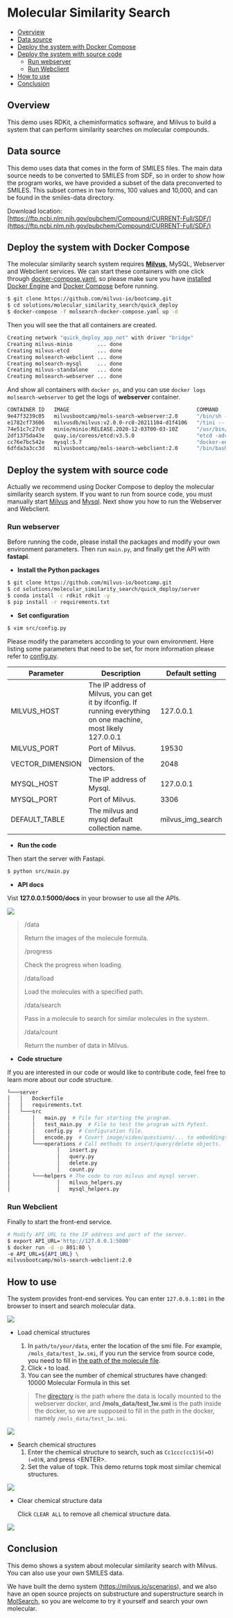 # Molecular Similarity Search

   * [Overview](#overview)
   * [Data source](#data-source)
   * [Deploy the system with Docker Compose](#deploy-the-system-with-docker-compose)
   * [Deploy the system with source code](#deploy-the-system-with-source-code)
      * [Run webserver](#run-webserver)
      * [Run Webclient](#run-webclient)
   * [How to use](#how-to-use)
   * [Conclusion](#conclusion)

## Overview

This demo uses RDKit, a cheminformatics software, and Milvus to build a system that can perform similarity searches on molecular compounds. 


## Data source

This demo uses data that comes in the form of SMILES files. The main data source needs to be converted to SMILES from SDF, so in order to show how the program works, we have provided a subset of the data preconverted to SMILES. This subset comes in two forms, 100 values and 10,000, and can be found in the smiles-data directory.

Download location: [https://ftp.ncbi.nlm.nih.gov/pubchem/Compound/CURRENT-Full/SDF/](https://ftp.ncbi.nlm.nih.gov/pubchem/Compound/CURRENT-Full/SDF/)

## Deploy the system with Docker Compose

The molecular similarity search system requires [**Milvus**](https://milvus.io/docs/v2.0.0/install_standalone-docker.md), MySQL, Webserver and Webclient services. We can start these containers with one click through [docker-compose.yaml](./molsearch-docker-compose.yaml), so please make sure you have  [installed Docker Engine](https://docs.docker.com/engine/install/) and [Docker Compose](https://docs.docker.com/compose/install/) before running.

```bash
$ git clone https://github.com/milvus-io/bootcamp.git
$ cd solutions/molecular_similarity_search/quick_deploy
$ docker-compose -f molsearch-docker-compose.yaml up -d
```

Then you will see the that all containers are created.

```bash
Creating network "quick_deploy_app_net" with driver "bridge"
Creating milvus-minio        ... done
Creating milvus-etcd         ... done
Creating molsearch-webclient ... done
Creating molsearch-mysql     ... done
Creating milvus-standalone   ... done
Creating molsearch-webserver ... done
```

And show all containers with `docker ps`, and you can use `docker logs molsearch-webserver` to get the logs of **webserver** container.

```bash
CONTAINER ID   IMAGE                                         COMMAND                  CREATED         STATUS                     PORTS                                                  NAMES
9e47f3239c05   milvusbootcamp/mols-search-webserver:2.0      "/bin/sh -c 'python3…"   2 minutes ago   Up 2 minutes               0.0.0.0:5000->5000/tcp, :::5000->5000/tcp              molsearch-webserver
e1782cf73606   milvusdb/milvus:v2.0.0-rc8-20211104-d1f4106   "/tini -- milvus run…"   2 minutes ago   Up 2 minutes               0.0.0.0:19530->19530/tcp, :::19530->19530/tcp          milvus-standalone
74e51c7c27c0   minio/minio:RELEASE.2020-12-03T00-03-10Z      "/usr/bin/docker-ent…"   2 minutes ago   Up 2 minutes (healthy)     9000/tcp                                               milvus-minio
2df1375da43e   quay.io/coreos/etcd:v3.5.0                    "etcd -advertise-cli…"   2 minutes ago   Up 2 minutes               2379-2380/tcp                                          milvus-etcd
cc76e7bc542e   mysql:5.7                                     "docker-entrypoint.s…"   2 minutes ago   Up 2 minutes               0.0.0.0:3306->3306/tcp, :::3306->3306/tcp, 33060/tcp   molsearch-mysql
6dfda3a3cc3d   milvusbootcamp/mols-search-webclient:2.0      "/bin/bash -c '/usr/…"   2 minutes ago   Up 2 minutes (unhealthy)   0.0.0.0:801->80/tcp, :::801->80/tcp                    molsearch-webclient
```

## Deploy the system with source code

Actually we recommend using Docker Compose to deploy the molecular similarity search system. If you want to run from source code, you must manually start [Milvus](https://milvus.io/docs/v2.0.0/install_standalone-docker.md) and [Mysql](https://dev.mysql.com/doc/mysql-installation-excerpt/5.7/en/docker-mysql-getting-started.html). Next show you how to run the Webserver and Webclient.

### Run webserver

Before running the code, please install the packages and modify your own environment parameters. Then run `main.py`, and finally get the API with **fastapi**.

- **Install the Python packages**

```bash
$ git clone https://github.com/milvus-io/bootcamp.git
$ cd solutions/molecular_similarity_search/quick_deploy/server
$ conda install -c rdkit rdkit -y
$ pip install -r requirements.txt
```

- **Set configuration**

```bash
$ vim src/config.py
```

Please modify the parameters according to your own environment. Here listing some parameters that need to be set, for more information please refer to [config.py](./server/src/config.py).

| **Parameter**    | **Description**                                       | **Default setting** |
| ---------------- | ----------------------------------------------------- | ------------------- |
| MILVUS_HOST      | The IP address of Milvus, you can get it by ifconfig. If running everything on one machine, most likely 127.0.0.1 | 127.0.0.1           |
| MILVUS_PORT      | Port of Milvus.                                       | 19530               |
| VECTOR_DIMENSION | Dimension of the vectors.                             | 2048                |
| MYSQL_HOST       | The IP address of Mysql.                              | 127.0.0.1           |
| MYSQL_PORT       | Port of Milvus.                                       | 3306                |
| DEFAULT_TABLE    | The milvus and mysql default collection name.         | milvus_img_search   |

- **Run the code**

Then start the server with Fastapi.

```bash
$ python src/main.py
```

- **API docs**

Vist **127.0.0.1:5000/docs** in your browser to use all the APIs.

![](pic/api.PNG)

> /data
>
> Return the images of the molecule formula.
>
> /progress
>
> Check the progress when loading.
>
> /data/load
>
> Load the molecules with a specified path.
>
> /data/search
>
> Pass in a molecule to search for similar molecules in the system.
> 
>  /data/count
> 
>Return the number of data in Milvus.

- **Code  structure**

If you are interested in our code or would like to contribute code, feel free to learn more about our code structure.

```bash
└───server
│   │   Dockerfile
│   │   requirements.txt
│   └───src
│       │   main.py  # File for starting the program.
│       │   test_main.py  # File to test the program with Pytest.
│       │   config.py  # Configuration file.
│       │   encode.py  # Covert image/video/questions/... to embeddings.
│       └───operations # Call methods to insert/query/delete objects.
│               │   insert.py
│               │   query.py
│               │   delete.py
│               │   count.py
│       └───helpers # The code to run milvus and mysql server.
│               │   milvus_helpers.py
│               │   mysql_helpers.py
```

### Run Webclient

Finally to start the front-end service.

```bash
# Modify API_URL to the IP address and port of the server.
$ export API_URL='http://127.0.0.1:5000'
$ docker run -d -p 801:80 \
-e API_URL=${API_URL} \
milvusbootcamp/mols-search-webclient:2.0
```

## How to use

The system provides front-end services. You can enter `127.0.0.1:801` in the browser to insert and search molecular data.

![](pic/init_status.PNG)

- Load chemical structures
  1. In `path/to/your/data`, enter the location of the smi file. For example, `/mols_data/test_1w.smi`, if you run the service from source code, you need to fill in [the path of the molecule file](../smiles-data/test_100.smi).
  2. Click `+` to load.
  3. You can see the number of chemical structures have changed: 10000 Molecular Formula in this set

  > The [directory](../smiles-data/test_100.smi) is the path where the data is locally mounted to the webserver docker, and **/mols_data/test_1w.smi** is the path inside the docker, so we are supposed to fill in the path in the docker, namely `/mols_data/test_1w.smi`.

![](pic/load_data.PNG)

- Search chemical structures
  1. Enter the chemical structure to search, such as `Cc1ccc(cc1)S(=O)(=O)N`, and press \<ENTER\>.
  2. Set the value of topk. This demo returns topk most similar chemical structures.

![](pic/search_data.PNG)

- Clear chemical structure data

  Click `CLEAR ALL` to remove all chemical structure data.

![](pic/delete_data.PNG)

## Conclusion

This demo shows a system about molecular similarity search with Milvus. You can also use your own SMILES data.

We have built the demo system (https://milvus.io/scenarios), and we also have an open source projects on substructure and superstructure search in [MolSearch](https://github.com/zilliztech/MolSearch), so you are welcome to try it yourself and search your own molecular.
